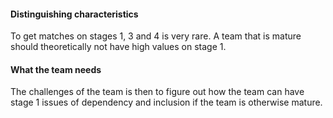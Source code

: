 #### Distinguishing characteristics
To get matches on stages 1, 3 and 4 is very rare. A team that is mature should theoretically not have high values on stage 1.

#### What the team needs
The challenges of the team is then to figure out how the team can have stage 1 issues of dependency and inclusion if the team is otherwise mature.

